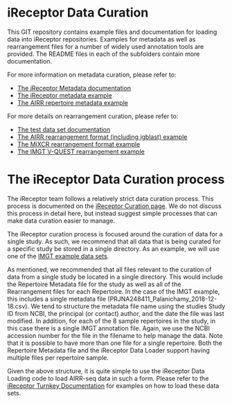 # iReceptor Data Curation

This GIT repository contains example files and documentation for loading data into iReceptor repositories. Examples for metadata as well as rearrangement files for a number of widely used annotation tools are provided. The README files in each of the subfolders contain more documentation.

For more information on metadata curation, please refer to: 
* [The iReceptor Metadata documentation](metadata)
* [The iReceptor metadata example](test/ir-repertoire)
* [The AIRR repertoire metadata example](test/airr-repertoire)

For more details on rearrangement curation, please refer to:
* [The test data set documentation](test)
* [The AIRR rearrangement format (including igblast) example](test/igblast)
* [The MiXCR rearrangement format example](test/mixcr)
* [The IMGT V-QUEST rearrangement example](test/imgt)

# The iReceptor Data Curation process

The iReceptor team follows a relatively strict data curation process. This process is documented on the [iReceptor Curation page](http://www.ireceptor.org/curation). We do not discuss this process in detail here, but instead suggest simple processes that can make data curation easier to manage.

The iReceptor curation process is focused around the curation of data for a single study. As such, we recommend that all data that is being curated for a specific study be stored in a single directory. As an example, we will use one of the [IMGT example data sets](test/imgt/imgt).

As mentioned, we recommended that all files relevant to the curation of data from a single study be located in a single directory. This would include the Repertoire Metadata file for the study as well as all of the Rearrangement files for each Repertoire. In the case of the IMGT example, this includes a single metadata file (PRJNA248411_Palanichamy_2018-12-18.csv). We tend to structure the metadata file name using the studies Study ID from NCBI, the principal (or contact) author, and the date the file was last modified. In addition, for each of the 8 sample repertoires in the study, in this case there is a single IMGT annotation file. Again, we use the NCBI accession number for the file in the filename to help manage the data. Note that it is possible to have more than one file for a single repertoire. Both the Repertoire Metadata file and the iReceptor Data Loader support having multiple files per repertoire sample.

Given the above structure, it is quite simple to use the iReceptor Data Loading code to load AIRR-seq data in such a form. Please refer to the [iReceptor Turnkey Documentation](https://github.com/sfu-ireceptor/turnkey-service-php) for examples on how to load these data sets.
